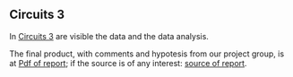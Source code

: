
## Circuits 3

In [Circuits 3](./#6:Circuiti_3) are visible the data and the data analysis.

The final product, with comments and hypotesis from our project group, is at [Pdf of report](./#4:Circuiti_3/relazione_circuiti3.pdf); if the source is of any interest: [source of report](./#4:Circuiti_3/relazione_circuiti3.tex).
